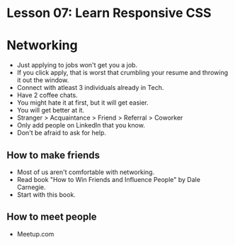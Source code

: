 # Lesson 07: Learn Responsive CSS

# Networking
- Just applying to jobs won't get you a job.
- If you click apply, that is worst that crumbling your resume and throwing it out the window.
- Connect with atleast 3 individuals already in Tech.
- Have 2 coffee chats.
- You might hate it at first, but it will get easier.
- You will get better at it.
- Stranger > Acquaintance > Friend > Referral > Coworker
- Only add people on LinkedIn that you know.
- Don't be afraid to ask for help.

## How to make friends
- Most of us aren't comfortable with networking.
- Read book "How to Win Friends and Influence People" by Dale Carnegie.
- Start with this book.

## How to meet people
- Meetup.com
